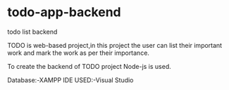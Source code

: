 # todo-app-backend
todo list backend

TODO is web-based project,in this project the user can list their important work and mark the work as per their importance.

To create the backend of TODO project Node-js is used.


Database:-XAMPP
IDE USED:-Visual Studio
